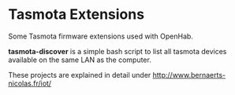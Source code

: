 Tasmota Extensions
==================

Some Tasmota firmware extensions used with OpenHab.

**tasmota-discover** is a simple bash script to list all tasmota devices available on the same LAN as the computer.

These projects are explained in detail under http://www.bernaerts-nicolas.fr/iot/

